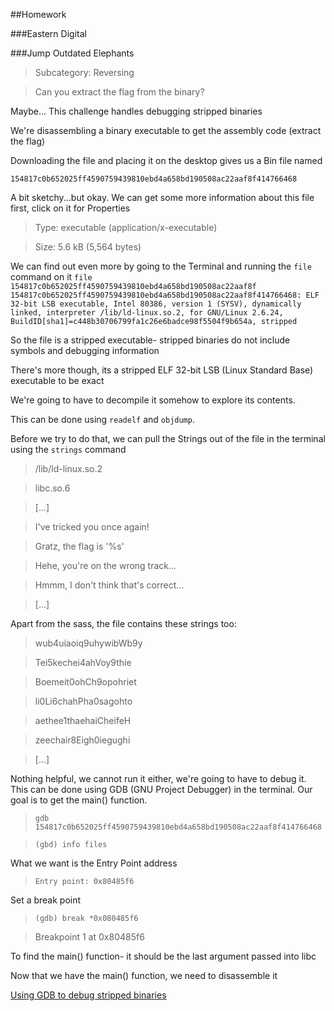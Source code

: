 ##Homework

###Eastern Digital

###Jump Outdated Elephants
>Subcategory: Reversing

>Can you extract the flag from the binary?


Maybe... This challenge handles debugging stripped binaries

We're disassembling a binary executable to get the assembly code (extract the flag)

Downloading the file and placing it on the desktop gives us a Bin file named

<code>154817c0b652025ff4590759439810ebd4a658bd190508ac22aaf8f414766468</code>

A bit sketchy...but okay.
We can get some more information about this file first, click on it for Properties
>Type: executable (application/x-executable)

>Size: 5.6 kB (5,564 bytes)

We can find out even more by going to the Terminal and running the <code>file</code> command on it
<code>file 154817c0b652025ff4590759439810ebd4a658bd190508ac22aaf8f
154817c0b652025ff4590759439810ebd4a658bd190508ac22aaf8f414766468: ELF 32-bit LSB executable, Intel 80386, version 1 (SYSV), dynamically linked, interpreter /lib/ld-linux.so.2, for GNU/Linux 2.6.24, BuildID[sha1]=c448b30706799fa1c26e6badce98f5504f9b654a, stripped
</code>

So the file is a stripped executable- stripped binaries do not include symbols and debugging information

There's more though, its a stripped ELF 32-bit LSB (Linux Standard Base) executable to be exact

We're going to have to decompile it somehow to explore its contents.

This can be done using <code>readelf</code> and <code>objdump</code>.

Before we try to do that, we can pull the Strings out of the file in the terminal using the <code>strings</code> command
>/lib/ld-linux.so.2

>libc.so.6

>[...]

>I've tricked you once again!

>Gratz, the flag is '%s'

>Hehe, you're on the wrong track...

>Hmmm, I don't think that's correct...

>[...]

Apart from the sass, the file contains these strings too:

>wub4uiaoiq9uhywibWb9y

>Tei5kechei4ahVoy9thie

>Boemeit0ohCh9opohriet

>li0Li6chahPha0sagohto

>aethee1thaehaiCheifeH

>zeechair8Eigh0iegughi

>[...]

Nothing helpful, we cannot run it either, we're going to have to debug it.
This can be done using GDB (GNU Project Debugger) in the terminal. Our goal is to get the main() function.

><code>gdb 154817c0b652025ff4590759439810ebd4a658bd190508ac22aaf8f414766468</code>

><code>(gbd) info files</code>

What we want is the Entry Point address
><code>Entry point: 0x80485f6</code>

Set a break point
><code>(gdb) break *0x080485f6</code>

>Breakpoint 1 at 0x80485f6

To find the main() function- it should be the last argument passed into libc

Now that we have the main() function, we need to disassemble it

[Using GDB to debug stripped binaries](http://felix.abecassis.me/2012/08/gdb-debugging-stripped-binaries/)
